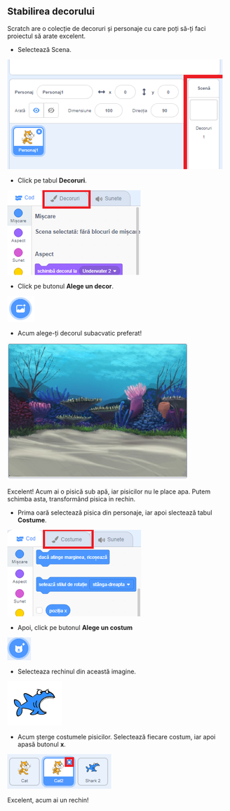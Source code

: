 ## Stabilirea decorului

Scratch are o colecție de decoruri și personaje cu care poți să-ți faci proiectul să arate excelent. 

+ Selectează Scena.

![Selectând scena](images/looksSelectStage.png)

+ Click pe tabul **Decoruri**.

![Tabul Decoruri](images/looksBackdrops.png)

+ Click pe butonul **Alege un decor**.

![Alegerea decorului](images/looksChooseBg.png)
 
+ Acum alege-ți decorul subacvatic preferat! 

![Decor subacvatic](images/looksUnderwater.png)

Excelent! Acum ai o pisică sub apă, iar pisicilor nu le place apa. Putem schimba asta, transformând pisica in rechin.

+ Prima oară selectează pisica din personaje, iar apoi slectează tabul **Costume**.

![](images/cool2.png)

+ Apoi, click pe butonul **Alege un costum**

![](images/cool3.png)

+ Selecteaza rechinul din această imagine. 

![Costumul rechinului](images/looksShark.png)

+ Acum șterge costumele pisicilor. Selectează fiecare costum, iar apoi apasă butonul **x**.

![](images/coolDeleteCostumes.png)

Excelent, acum ai un rechin!
